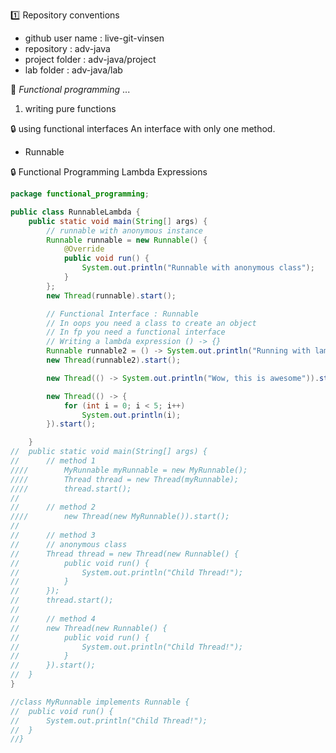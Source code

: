 :one: Repository conventions

- github user name : live-git-vinsen
- repository : adv-java
- project folder : adv-java/project
- lab folder : adv-java/lab

:page_with_curl: _Functional programming_ ...  
1. writing pure functions

:lock: using functional interfaces
An interface with only one method.
- Runnable  

:lock: Functional Programming Lambda Expressions
```java
package functional_programming;

public class RunnableLambda {
	public static void main(String[] args) {
		// runnable with anonymous instance
		Runnable runnable = new Runnable() {
			@Override
			public void run() {
				System.out.println("Runnable with anonymous class");
			}
		};
		new Thread(runnable).start();

		// Functional Interface : Runnable
		// In oops you need a class to create an object
		// In fp you need a functional interface
		// Writing a lambda expression () -> {}
		Runnable runnable2 = () -> System.out.println("Running with lambda!");
		new Thread(runnable2).start();

		new Thread(() -> System.out.println("Wow, this is awesome")).start();

		new Thread(() -> {
			for (int i = 0; i < 5; i++)
				System.out.println(i);
		}).start();

	}
//	public static void main(String[] args) {
//		// method 1
////		MyRunnable myRunnable = new MyRunnable();
////		Thread thread = new Thread(myRunnable);
////		thread.start();
//
//		// method 2
////		new Thread(new MyRunnable()).start();
//
//		// method 3
//		// anonymous class
//		Thread thread = new Thread(new Runnable() {
//			public void run() {
//				System.out.println("Child Thread!");
//			}
//		});
//		thread.start();
//
//		// method 4
//		new Thread(new Runnable() {
//			public void run() {
//				System.out.println("Child Thread!");
//			}
//		}).start();
//	}
}

//class MyRunnable implements Runnable {
//	public void run() {
//		System.out.println("Child Thread!");
//	}
//}

```
